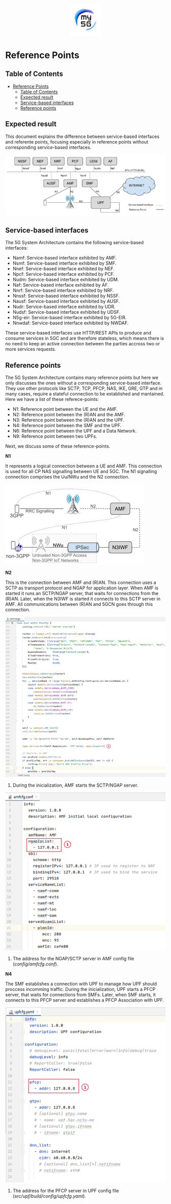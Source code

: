 <div align="center">

<a href="https://github.com/LABORA-INF-UFG/my5Gcore"><img width="20%" src="../figs/my5g-logo.png" alt="free5GC"/></a>

</div> 

# Reference Points
## Table of Contents

<!-- START doctoc generated TOC please keep comment here to allow auto update -->
<!-- DON'T EDIT THIS SECTION, INSTEAD RE-RUN doctoc TO UPDATE -->

- [Reference Points](#reference-points)
  - [Table of Contents](#table-of-contents)
  - [Expected result](#expected-result)
  - [Service-based interfaces](#service-based-interfaces)
  - [Reference points](#reference-points-1)

<!-- END doctoc generated TOC please keep comment here to allow auto update -->

## Expected result

This document explains the difference between service-based interfaces and referente points, focusing especially in reference points without corresponding service-based interfaces.

<p align="left">
    <img src="../../media/images/reference-points/sbi-rp.png" alt="SBI x Reference points"/> 
</p>

## Service-based interfaces

The 5G System Architecture contains the following service-based interfaces:

* Namf: Service-based interface exhibited by AMF.
* Nsmf: Service-based interface exhibited by SMF.
* Nnef: Service-based interface exhibited by NEF.
* Npcf: Service-based interface exhibited by PCF.
* Nudm: Service-based interface exhibited by UDM.
* Naf: Service-based interface exhibited by AF.
* Nnrf: Service-based interface exhibited by NRF.
* Nnssf: Service-based interface exhibited by NSSF.
* Nausf: Service-based interface exhibited by AUSF.
* Nudr: Service-based interface exhibited by UDR.
* Nudsf: Service-based interface exhibited by UDSF.
* N5g-eir: Service-based interface exhibited by 5G-EIR.
* Nnwdaf: Service-based interface exhibited by NWDAF.

These service-based interfaces use HTTP/REST APIs to produce and consume services in 5GC and are therefore stateless, which means there is no need to keep an active connection between the parties accross two or more services requests.

## Reference points

The 5G System Architecture contains many reference points but here we only discusses the ones without a corresponding service-based interface. They use other protocols like SCTP, TCP, PFCP, NAS, IKE, GRE, GTP and in many cases, require a stateful connection to be established and mantained. Here we have a list of these referece-points:

* N1: Reference point between the UE and the AMF.
* N2: Reference point between the (R)AN and the AMF.
* N3: Reference point between the (R)AN and the UPF.
* N4: Reference point between the SMF and the UPF.
* N6: Reference point between the UPF and a Data Network.
* N9: Reference point between two UPFs.

Next, we discuss some of these reference-points.

**N1**

It represents a logical connection between a UE and AMF. This connection is used for all CP NAS signalling between UE and 5GC. The N1 signalling connection comprises the Uu/NWu and the N2 connection.

<p align="left">
    <img src="../../media/images/reference-points/N1-signalling-connection.png" alt="N1 signalling connection"/> 
</p>


**N2**

This is the connection between AMF and (R)AN. This connection uses a SCTP as transport protocol and NGAP for application layer. When AMF is started it runs an SCTP/NGAP server, that waits for connections from the (R)AN. Later, when the N3IWF is started it connects to this SCTP server in AMF. All communications between (R)AN and 5GCN goes through this connection.

<p align="left">
    <img src="../../media/images/reference-points/amf-run-ngap-server.png" alt="AMF starts NGAP server"/> 
</p>

1. During the inicialization, AMF starts the SCTP/NGAP server.
   

<p align="left">
    <img src="../../media/images/reference-points/amfcfg.png" alt="AMF NGAP/SCTP server address in config file"/> 
</p>

1. The address for the NGAP/SCTP server in AMF config file (_config/amfcfg.conf_).



**N4**

The SMF establishes a connection with UPF to manage how UPF should proccess incomming traffic. During the inicialization, UPF starts a PFCP server, that waits for connections from SMFs. Later, when SMF starts, it connects to this PFCP server and establishes a PFCP Association with UPF.


<p align="left">
    <img src="../../media/images/reference-points/upfcfg.png" alt="UPF  PFCP server address in config file"/> 
</p>

1. The address for the PFCP server in UPF config file (_src/upf/build/config/upfcfg.yaml_).








